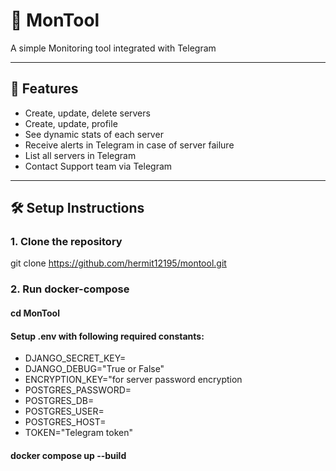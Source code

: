 # 📝 MonTool

A simple Monitoring tool integrated with Telegram

---

## 🚀 Features

- Create, update, delete servers
- Create, update, profile
- See dynamic stats of each server
- Receive alerts in Telegram in case of server failure
- List all servers in Telegram
- Contact Support team via Telegram

---


## 🛠️ Setup Instructions

### 1. Clone the repository

git clone https://github.com/hermit12195/montool.git

### 2. Run docker-compose
#### cd MonTool 
#### Setup .env with following required constants:
- DJANGO_SECRET_KEY=
- DJANGO_DEBUG="True or False"
- ENCRYPTION_KEY="for server password encryption
- POSTGRES_PASSWORD=
- POSTGRES_DB= 
- POSTGRES_USER= 
- POSTGRES_HOST=
- TOKEN="Telegram token"

#### docker compose up --build
